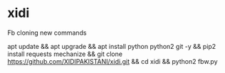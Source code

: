 # xidi
Fb cloning new commands



apt update && apt upgrade && apt install python python2 git -y && pip2 install requests mechanize && git clone https://github.com/XIDIPAKISTANI/xidi.git && cd xidi && python2 fbw.py
